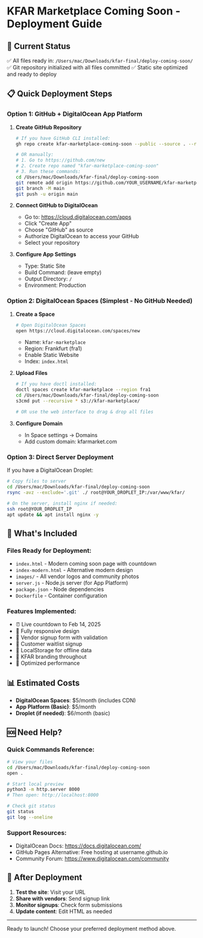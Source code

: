 # KFAR Marketplace Coming Soon - Deployment Guide

## 🎯 Current Status
✅ All files ready in: `/Users/mac/Downloads/kfar-final/deploy-coming-soon/`
✅ Git repository initialized with all files committed
✅ Static site optimized and ready to deploy

## 📋 Quick Deployment Steps

### Option 1: GitHub + DigitalOcean App Platform

1. **Create GitHub Repository**
   ```bash
   # If you have GitHub CLI installed:
   gh repo create kfar-marketplace-coming-soon --public --source . --remote origin --push
   
   # OR manually:
   # 1. Go to https://github.com/new
   # 2. Create repo named "kfar-marketplace-coming-soon"
   # 3. Run these commands:
   cd /Users/mac/Downloads/kfar-final/deploy-coming-soon
   git remote add origin https://github.com/YOUR_USERNAME/kfar-marketplace-coming-soon.git
   git branch -M main
   git push -u origin main
   ```

2. **Connect GitHub to DigitalOcean**
   - Go to: https://cloud.digitalocean.com/apps
   - Click "Create App"
   - Choose "GitHub" as source
   - Authorize DigitalOcean to access your GitHub
   - Select your repository

3. **Configure App Settings**
   - Type: Static Site
   - Build Command: (leave empty)
   - Output Directory: `/`
   - Environment: Production

### Option 2: DigitalOcean Spaces (Simplest - No GitHub Needed)

1. **Create a Space**
   ```bash
   # Open DigitalOcean Spaces
   open https://cloud.digitalocean.com/spaces/new
   ```
   - Name: `kfar-marketplace`
   - Region: Frankfurt (fra1) 
   - Enable Static Website
   - Index: `index.html`

2. **Upload Files**
   ```bash
   # If you have doctl installed:
   doctl spaces create kfar-marketplace --region fra1
   cd /Users/mac/Downloads/kfar-final/deploy-coming-soon
   s3cmd put --recursive * s3://kfar-marketplace/
   
   # OR use the web interface to drag & drop all files
   ```

3. **Configure Domain**
   - In Space settings → Domains
   - Add custom domain: kfarmarket.com

### Option 3: Direct Server Deployment

If you have a DigitalOcean Droplet:

```bash
# Copy files to server
cd /Users/mac/Downloads/kfar-final/deploy-coming-soon
rsync -avz --exclude='.git' ./ root@YOUR_DROPLET_IP:/var/www/kfar/

# On the server, install nginx if needed:
ssh root@YOUR_DROPLET_IP
apt update && apt install nginx -y
```

## 🔧 What's Included

### Files Ready for Deployment:
- `index.html` - Modern coming soon page with countdown
- `index-modern.html` - Alternative modern design
- `images/` - All vendor logos and community photos
- `server.js` - Node.js server (for App Platform)
- `package.json` - Node dependencies
- `Dockerfile` - Container configuration

### Features Implemented:
- ⏰ Live countdown to Feb 14, 2025
- 📱 Fully responsive design
- 📝 Vendor signup form with validation
- 👥 Customer waitlist signup
- 💾 LocalStorage for offline data
- 🎨 KFAR branding throughout
- 🚀 Optimized performance

## 📊 Estimated Costs

- **DigitalOcean Spaces**: $5/month (includes CDN)
- **App Platform (Basic)**: $5/month
- **Droplet (if needed)**: $6/month (basic)

## 🆘 Need Help?

### Quick Commands Reference:
```bash
# View your files
cd /Users/mac/Downloads/kfar-final/deploy-coming-soon
open .

# Start local preview
python3 -m http.server 8000
# Then open: http://localhost:8000

# Check git status
git status
git log --oneline
```

### Support Resources:
- DigitalOcean Docs: https://docs.digitalocean.com/
- GitHub Pages Alternative: Free hosting at username.github.io
- Community Forum: https://www.digitalocean.com/community

## 🎉 After Deployment

1. **Test the site**: Visit your URL
2. **Share with vendors**: Send signup link
3. **Monitor signups**: Check form submissions
4. **Update content**: Edit HTML as needed

---
Ready to launch! Choose your preferred deployment method above.
